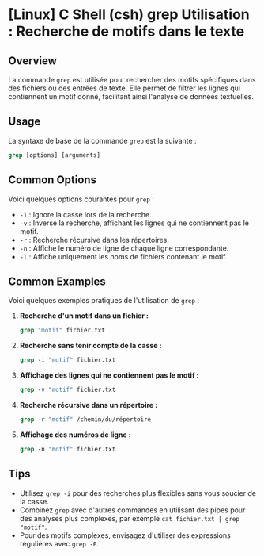 # [Linux] C Shell (csh) grep Utilisation : Recherche de motifs dans le texte

## Overview
La commande `grep` est utilisée pour rechercher des motifs spécifiques dans des fichiers ou des entrées de texte. Elle permet de filtrer les lignes qui contiennent un motif donné, facilitant ainsi l'analyse de données textuelles.

## Usage
La syntaxe de base de la commande `grep` est la suivante :

```csh
grep [options] [arguments]
```

## Common Options
Voici quelques options courantes pour `grep` :

- `-i` : Ignore la casse lors de la recherche.
- `-v` : Inverse la recherche, affichant les lignes qui ne contiennent pas le motif.
- `-r` : Recherche récursive dans les répertoires.
- `-n` : Affiche le numéro de ligne de chaque ligne correspondante.
- `-l` : Affiche uniquement les noms de fichiers contenant le motif.

## Common Examples
Voici quelques exemples pratiques de l'utilisation de `grep` :

1. **Recherche d'un motif dans un fichier :**
   ```csh
   grep "motif" fichier.txt
   ```

2. **Recherche sans tenir compte de la casse :**
   ```csh
   grep -i "motif" fichier.txt
   ```

3. **Affichage des lignes qui ne contiennent pas le motif :**
   ```csh
   grep -v "motif" fichier.txt
   ```

4. **Recherche récursive dans un répertoire :**
   ```csh
   grep -r "motif" /chemin/du/répertoire
   ```

5. **Affichage des numéros de ligne :**
   ```csh
   grep -n "motif" fichier.txt
   ```

## Tips
- Utilisez `grep -i` pour des recherches plus flexibles sans vous soucier de la casse.
- Combinez `grep` avec d'autres commandes en utilisant des pipes pour des analyses plus complexes, par exemple `cat fichier.txt | grep "motif"`.
- Pour des motifs complexes, envisagez d'utiliser des expressions régulières avec `grep -E`.